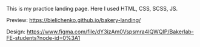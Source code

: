 This is my practice landing page. Here I used HTML, CSS, SCSS, JS. 

Preview: https://bielichenko.github.io/bakery-landing/

Design: https://www.figma.com/file/dY3izAm0Vspsmra4lQWQIP/Bakerlab-FE-students?node-id=0%3A1

